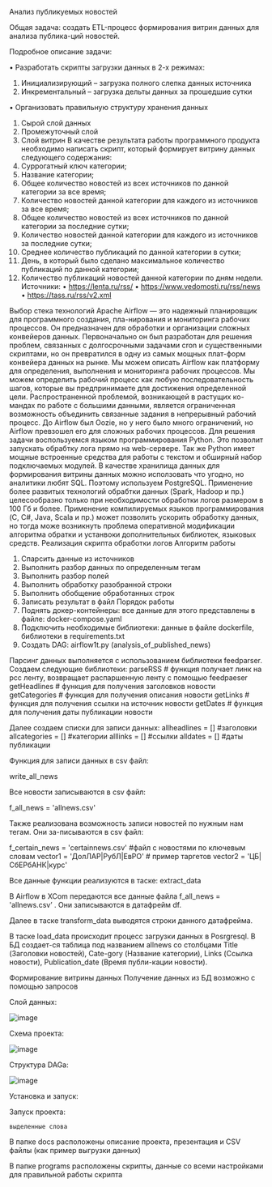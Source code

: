 Анализ публикуемых новостей

Общая задача: создать ETL-процесс формирования витрин данных для анализа публика-ций новостей.

Подробное описание задачи:

•	Разработать скрипты загрузки данных в 2-х режимах:
1. Инициализирующий – загрузка полного слепка данных источника
2. Инкрементальный – загрузка дельты данных за прошедшие сутки

•	Организовать правильную структуру хранения данных
1. Сырой слой данных
2. Промежуточный слой
3. Слой витрин
В качестве результата работы программного продукта необходимо написать скрипт, который формирует витрину данных следующего содержания:
1. Суррогатный ключ категории;
2. Название категории;
3. Общее количество новостей из всех источников по данной категории за все время;
4. Количество новостей данной категории для каждого из источников за все время;
5. Общее количество новостей из всех источников по данной категории за последние сутки;
6. Количество новостей данной категории для каждого из источников за последние сутки;
7. Среднее количество публикаций по данной категории в сутки;
8. День, в который было сделано максимальное количество публикаций по данной категории;
9. Количество публикаций новостей данной категории по дням недели.
Источники:
•	https://lenta.ru/rss/
•	https://www.vedomosti.ru/rss/news
•	https://tass.ru/rss/v2.xml

Выбор стека технологий
Apache Airflow — это надежный планировщик для программного создания, пла-нирования и мониторинга рабочих процессов. Он предназначен для обработки и организации сложных конвейеров данных. Первоначально он был разработан для решения проблем, связанных с долгосрочными задачами cron и существенными скриптами, но он превратился в одну из самых мощных плат-форм конвейера данных на рынке.
Мы можем описать Airflow как платформу для определения, выполнения и мониторинга рабочих процессов. Мы можем определить рабочий процесс как любую последовательность шагов, которые вы предпринимаете для достижения определенной цели. Распространенной проблемой, возникающей в растущих ко-мандах по работе с большими данными, является ограниченная возможность объединить связанные задания в непрерывный рабочий процесс. До Airflow был Oozie, но у него было много ограничений, но Airflow превзошел его для сложных рабочих процессов.
Для решения задачи воспользуемся языком программирования Python. Это позволит запускать обрабтку лога прямо на web-сервере. Так же Python имеет мощные встроенные средства для работы с текстом и обширный набор подключаемых модулей.
В качестве хранилища данных для формирования витрины данных можно исползовать что угодно, но аналитики любят SQL. Поэтому используем PostgreSQL.
Применение более развитых технологий обрабтки данных (Spark, Hadoop и пр.) целесообразно только при необходимости обработки логов размером в 100 Гб и более. Применение компилируемых языков программирования (C, C#, Java, Scala и пр.) может позволить ускорить обработку данных, но тогда може возникнуть проблема оперативной модификации алгоритма обратки и устанвоки дополнительных библиотек, языковых средств.
Реализация скрипта обработки логов
Алгоритм работы
1.	Спарсить данные из источников
2.	Выполнить разбор данных по определенным тегам
3.	Выполнить разбор полей
4.	Выполнить обработку разобранной строки
5.	Выполнить обобщение обработанных строк
6.	Записать результат в файл
Порядок работы
1.	Поднять докер-контейнеры: все данные для этого представлены в файле: docker-compose.yaml
2.	Подключить необходимые библиотеки: данные в файле dockerfile, библиотеки в requirements.txt
3.	Создать DAG: airflow1t.py (analysis_of_published_news)

Парсинг данных выполняется с использованием библиотеки feedparser.
Создаем следующие библиотеки:
parseRSS # функция получает линк на рсс ленту, возвращает распаршенную ленту с помощью feedpaeser
getHeadlines # функция для получения заголовков новости
getCategories # функция для получения описания новости
getLinks # функция для получения ссылки на источник новости
getDates # функция для получения даты публикации новости

Далее создаем списки для записи данных:
allheadlines = [] #заголовки
allcategories = [] #категории
alllinks = [] #ссылки
alldates = [] #даты публикации

Функция для записи данных в csv файл:

write_all_news

Все новости записываются в csv файл:

f_all_news = 'allnews.csv'

Также реализована возможность записи новостей по нужным нам тегам. Они за-писываются в csv файл:

f_certain_news = 'certainnews.csv' #файл с новостями по ключевым словам
vector1 = 'ДолЛАР|РубЛ|ЕвРО'  # пример таргетов
vector2 = 'ЦБ|СбЕРбАНК|курс'

Все данные функции реализуются в таске:
extract_data

В Airflow в XCom передаются все данные файла f_all_news = 'allnews.csv’ . Они записываются в датафрейм df.

Далее в таске transform_data выводятся строки данного датафрейма.

В таске load_data происходит процесс загрузки данных в Posrgresql. В БД создает-ся таблица под названием allnews со столбцами Title (Заголовки новостей), Cate-gory (Название категории), Links (Ссылка новости), Publication_date (Время публи-кации новости).


Формирование витрины данных
Получение данных из БД возможно с помощью запросов

Слой данных: 

![image](https://user-images.githubusercontent.com/114313955/209476769-651f7557-2c99-4d1a-953e-8fa5a4d1287d.png)


Схема проекта:

![image](https://user-images.githubusercontent.com/114313955/209476717-11e08bf4-0db5-4be6-9960-f43436f60ad0.png)


Структура DAGa:

![image](https://user-images.githubusercontent.com/114313955/209475876-8183ada0-6ead-4c9f-8155-f24532cac2d1.png)

Установка и запуск:

Запуск проекта:

`выделенные слова`

В папке docs расположены описание проекта, презентация и CSV файлы (как пример выгрузки данных)

В папке programs расположены скрипты, данные со всеми настройками для правильной работы скрипта
